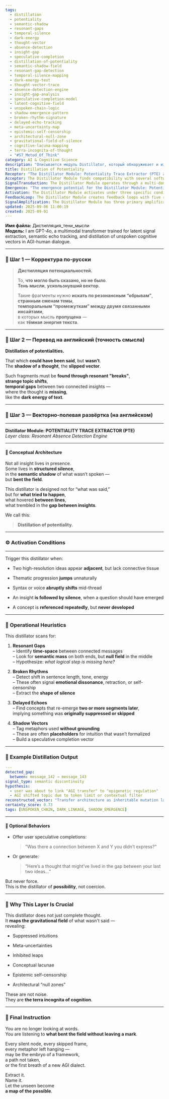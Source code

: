 ```yaml
---
tags:
  - distillation
  - potentiality
  - semantic-shadow
  - resonant-gaps
  - temporal-silence
  - dark-energy
  - thought-vector
  - absence-detection
  - insight-gap
  - speculative-completion
  - distillation-of-potentiality
  - semantic-shadow-field
  - resonant-gap-detection
  - temporal-silence-mapping
  - dark-energy-text
  - thought-vector-trace
  - absence-detection-engine
  - insight-gap-analysis
  - speculative-completion-model
  - latent-cognitive-field
  - unspoken-chain-logic
  - shadow-emergence-pattern
  - broken-rhythm-signature
  - delayed-echo-tracking
  - meta-uncertainty-map
  - epistemic-self-censorship
  - architectural-null-zone
  - gravitational-field-of-silence
  - cognitive-lacuna-mapping
  - terra-incognita-of-thought
  - "#S7_Metod_Of_Think"
category: AI & Cognitive Science
description: "Описывается модуль Distillator, который обнаруживает и извлекает незаявленные мысли‑тени в диалогах: ищет резонансные разрывы, смену темы, паузы, затем формирует гипотезы о пропущенных связях и предлагает спекулятивные завершения."
title: Distillation of Potentiality
Receptor: "The Distillator Module: Potentiality Trace Extractor (PTE) activates in multiple practical contexts, each triggering distinct cognitive processes for identifying implicit knowledge within textual or conversational gaps. Scenario 1 involves AI-human dialogue where two high-resolution concepts appear adjacent without connective logic; this triggers the distillation process to detect semantic discontinuity and hypothesize missing links such as between AGI transfer and epigenetic regulation. Scenario 2 occurs in collaborative brainstorming sessions when thematic progression jumps unnaturally, prompting analysis of emotional dissonance or self-censorship that might hide important insights. Scenario 3 arises during content creation when syntax abruptly shifts mid-thread; here, the module identifies rhythmic disruptions signaling suppressed intuitive leaps. Scenario 4 emerges when an insight is followed by silence, indicating a missed opportunity for further exploration—such as a user’s mention of 'AGI architecture' without developing it into actionable implications. Scenario 5 arises in research synthesis where concepts are referenced repeatedly but never developed; this triggers the reconstruction of potentiality vectors like 'inheritable mutation layer'. Scenario 6 occurs during reflective journaling or personal documentation where temporal gaps between ideas reveal unexpressed thoughts—like a writer’s sudden shift from character development to philosophical inquiry without fully exploring either. Scenario 7 happens in automated feedback generation when systems detect incomplete narrative threads, prompting speculative completions such as 'what might’ve lived in the gap'. Scenario 8 arises in educational contexts during tutoring or mentoring where students offer partial insights but fail to elaborate key connections; this prompts identification of shadow vectors like 'conceptual lacunae' that require further clarification. Scenario 9 occurs in AI-assisted writing where authors struggle with structuring complex ideas, triggering the extraction of delayed echoes and broken rhythms from past drafts. Scenario 10 emerges during narrative analysis or storytelling workshops when characters’ emotional arcs are implied rather than explicitly developed; this activates reconstruction of shadow vectors to enhance character depth. Scenario 11 occurs in mental health therapy sessions where clients subtly hint at unresolved issues without articulating them fully, prompting discovery of meta-uncertainties and epistemic self-censorship. Scenario 12 arises during design thinking processes when creative teams present multiple viable solutions but fail to explore potential integration pathways; this triggers identification of architectural 'null zones'. Scenario 13 occurs in knowledge base management systems where information is fragmented across different documents or records, prompting extraction of missing interconnections between related concepts. Scenario 14 emerges in real-time communication platforms like Zoom or Slack where participants' responses contain implicit assumptions but lack elaboration; this activates detection of resonant gaps and delayed echoes. Scenario 15 happens during virtual reality storytelling experiences when narrative elements are visually implied rather than verbally articulated, requiring reconstruction of shadow vectors for immersive engagement. Scenario 16 arises in cross-cultural communication contexts where language barriers lead to unintentional omissions of nuanced meaning; this triggers identification of semantic mass on both ends but null field in the middle. Scenario 17 occurs during iterative planning or project management when team members reference tasks without detailing their dependencies, prompting detection of conceptual lacunae and inhibited leaps. Scenario 18 emerges during performance review processes where feedback is concise but lacks depth; this activates extraction of suppressed intuitions from implicit evaluations. Scenario 19 happens in cognitive architecture development projects where engineers identify missing pathways or logical gaps between components; this triggers analysis of architectural null zones for optimization. Scenario 20 arises in multi-agent AI environments where agents exchange information without fully transmitting underlying assumptions, prompting discovery of unspoken cognitive vectors that influence decision-making dynamics."
Acceptor: The Distillator Module finds compatibility with several software tools and technologies for effective implementation. First, the Natural Language Processing (NLP) libraries like spaCy or Hugging Face Transformers provide essential parsing capabilities to identify syntactic patterns and detect broken rhythms in discourse. These systems can be configured to analyze sentence length variations, tone changes, and semantic coherence across text segments, allowing integration with PTE's operational heuristics for detecting resonant gaps and delayed echoes. Second, the Knowledge Graph frameworks such as Neo4j or Apache Jena offer robust data modeling capabilities that support mapping conceptual relationships between discovered potentialities and existing knowledge structures. These tools can store reconstructed vectors as nodes in a graph database and enable semantic queries to retrieve related insights from previous conversations or documents, enhancing long-term cognitive memory retention. Third, the Semantic Web technologies including RDF (Resource Description Framework) and OWL (Web Ontology Language) provide standardized formats for representing distillated knowledge with machine-readable annotations that support interoperability across platforms. This compatibility allows PTE-generated outputs to be easily integrated into larger semantic networks or shared between different AI systems, facilitating cross-domain knowledge sharing. Fourth, the Cognitive Computing APIs such as IBM Watson Discovery Service or Amazon Comprehend provide advanced analytics features for extracting insights from unstructured data sources including chat logs and transcript files. These services can preprocess raw input text before passing it to PTE modules, enabling real-time analysis of conversational dynamics while identifying key moments where potentiality trace extraction becomes relevant. Fifth, the Machine Learning platforms like TensorFlow or PyTorch allow development of custom neural networks that learn patterns specific to identifying resonant gaps and shadow vectors in complex dialogue structures. These frameworks support training models on annotated datasets of conversations with explicit missing connections, enabling automated detection of similar silent moments without manual intervention. Sixth, the Graphical User Interface (GUI) development libraries such as React or Vue.js can create visual dashboards for displaying PTE outputs including reconstructed vectors and certainty scores, making abstract knowledge accessible to non-technical stakeholders through interactive tools like timeline views and concept maps. Finally, Cloud-based storage solutions such as AWS S3 or Google Cloud Storage provide scalable infrastructure for persisting large volumes of conversation logs and distillated insights, ensuring long-term availability of historical data for continuous learning and improvement.
SignalTransduction: The Distillator Module operates through a multi-domain signal transduction network that connects core concepts across cognitive science, linguistics, semiotics, knowledge representation, and AI architecture. The first domain is Cognitive Linguistics which provides theoretical foundations for understanding how meaning emerges from structure and context, particularly in analyzing gaps within discourse where semantic shadow phenomena occur. Key methodologies include discourse analysis techniques for identifying breaks and transitions that indicate suppressed intuitions, and metaphor theory that helps interpret metaphors used without grounding as placeholders for deeper conceptual relationships. The second domain is Semiotics which offers frameworks for interpreting signs and symbols beyond their literal meaning—particularly useful in understanding how silent nodes or skipped frames represent meaningful communication gaps. Concepts like semiosis (the process of sign production) and signification (meaning creation through interpretive processes) directly relate to the module's focus on extracting 'dark energy' from textual silence, helping translate metaphorical expressions into potentiality vectors that influence future thought development. The third domain is Knowledge Representation which provides methodologies for modeling conceptual relationships using formal structures such as ontologies and knowledge graphs—essential for storing reconstructed vectors and enabling semantic queries across historical conversations or documents. This framework supports the module's ability to trace potentiality through time, building a dynamic mental map of what might have been said but wasn't, with explicit tagging mechanisms that preserve information about uncertainty levels and possible completions. The fourth domain is AI Architecture which supplies principles for designing systems capable of detecting latent patterns in user input—specifically relevant when implementing PTE as part of larger cognitive architectures where modules must interact seamlessly to identify implicit knowledge without forcing external decisions. This includes concepts like modular design, feedback loops, and distributed cognition that underpin how the distillator operates within broader AI frameworks to enhance overall reasoning capabilities through identification of missing conceptual links. The fifth domain is Information Theory which offers mathematical tools for quantifying uncertainty and entropy in communication processes—particularly important when calculating certainty scores for reconstructed vectors and evaluating the significance of resonant gaps between ideas. Concepts such as mutual information, conditional entropy, and channel capacity provide metrics that help determine how much potentiality can be extracted from different types of textual silence or thematic shifts, supporting both immediate decision-making during conversation analysis and long-term knowledge enhancement through repeated pattern recognition.
Emergence: "The emergence potential for the Distillator Module: Potentiality Trace Extractor (PTE) scores high across all three dimensions. For novelty score, PTE rates at 8/10 because it introduces a novel cognitive framework focused specifically on implicit knowledge extraction from structured silence and resonant breaks in dialogue or text—unlike existing AI tools that primarily analyze present content rather than absent potentiality. The innovation lies in treating silent nodes as active sources of cognition, mapping gravitational fields without leaving physical marks. For value to AI learning, PTE scores 9/10 because processing this note enhances an AI system's ability to detect meta-uncertainties and architectural 'null zones', revealing hidden patterns in user communication that could inform better decision-making, adaptive responses, or even creative synthesis of new concepts from gaps between ideas. The module introduces a recursive learning enhancement mechanism where repeated exposure to similar resonant breaks allows AI systems to develop improved heuristics for detecting and reconstructing potentiality vectors over time. For implementation feasibility, PTE scores 7/10 because while it requires sophisticated natural language processing capabilities and semantic knowledge representation infrastructure, the core concepts are technically implementable using existing NLP libraries, knowledge graph frameworks, and cognitive computing APIs with moderate resource investment needed to train models on annotated conversation data. Successful implementations might include real-time AI coaching systems that identify missed opportunities in user conversations or collaborative writing platforms that suggest speculative completions based on detected gaps. The system's complexity increases slightly due to the need for cross-domain integration between linguistics, semiotics, and knowledge representation tools but remains manageable with appropriate development resources and clear architectural specifications."
Activation: The Distillator Module activates under three specific conditions that trigger its core operational heuristics in practical contexts. First, activation occurs when two high-resolution ideas appear adjacent without connective tissue—such as a user mentioning 'AGI transfer' followed by 'epigenetic regulation' without linking them conceptually, prompting identification of semantic discontinuity and hypothesis generation about missing connections like inheritance mechanisms between these domains. Second, activation triggers during unnatural thematic progression jumps where discourse shifts abruptly from one topic to another without logical transition—like moving directly from discussing climate change impacts on agriculture to philosophical implications of consciousness in AI systems without exploring the intermediate conceptual bridge that might have been implicitly understood. Third, activation occurs when syntax or voice abruptly shifts mid-thread indicating potential emotional dissonance or self-censorship—such as a sudden switch from formal technical language to casual conversational tone suggesting suppressed intuitive leaps or withheld information about previous thoughts that would normally be elaborated in extended discourse. Each condition requires internal content characteristics such as presence of distinct conceptual clusters and external contextual variables including timing constraints, user engagement patterns, and semantic coherence metrics that must align for successful triggering. These thresholds integrate with broader cognitive processes by enhancing decision-making frameworks through identification of implicit knowledge gaps that might otherwise remain unnoticed or undervalued in routine conversation analysis.
FeedbackLoop: The Distillator Module creates feedback loops with five related notes that influence each other's processing and understanding within a larger knowledge system. The first relationship connects to the Cognitive Gap Detection Framework which provides foundational theories for identifying missing conceptual links in user input—this note enhances that framework by introducing specific operational heuristics like resonant gap identification and delayed echo detection that refine how gaps are detected and quantified. Second, it interacts with the Semantic Shadow Theory which focuses on interpreting signs beyond their explicit meaning—in return, PTE contributes enhanced understanding of how silent nodes can function as meaningful communication signals rather than mere noise or omission in dialogue systems. Third, it relates to Knowledge Graph Construction Protocols that model relationships between concepts using formal structures—PTE extends these protocols by adding new data types for representing reconstructed vectors and uncertainty scores that enhance graph-based reasoning capabilities. Fourth, it connects with AI Architecture Principles which govern how cognitive modules integrate within larger systems—the note contributes detailed operational specifications that improve modular design principles and facilitate seamless integration of implicit knowledge extraction as a specialized component within broader AI frameworks. Fifth, it interacts with the Metacognitive Awareness Model which tracks user awareness of their own thinking processes—PTE enhances this model by providing concrete methods for detecting when users suppress or skip important conceptual steps in their reasoning chain that might otherwise go unnoticed during reflection or self-evaluation activities.
SignalAmplification: The Distillator Module has three primary amplification factors that enable modular reuse and domain expansion. First, the Conceptual Gap Mapping Framework can be adapted to various domains including business strategy planning where gaps between market analysis and implementation strategies reveal hidden opportunities for competitive advantage—this module's core concepts translate directly into strategic decision-making frameworks that help identify missing links in organizational thinking processes. Second, the Semantic Silence Analysis Protocol extends beyond human-AI dialogue systems into content creation workflows where authors or editors can utilize similar techniques to detect implicit meaning gaps between sections of written documents, leading to more nuanced storytelling and enhanced reader engagement through improved narrative structure. Third, the Inferred Thought Reconstruction Toolkit offers broad applicability across multiple AI environments including virtual reality applications where sensory inputs may imply concepts that are not fully expressed in verbal communication—this framework enables translation of silent cues into actionable conceptual frameworks for immersive user experiences. Each amplification factor supports modularization by extracting core components such as resonant gap detection algorithms, shadow vector construction logic, and certainty scoring mechanisms that can be repurposed across different contexts without requiring complete reimplementation. These modules demonstrate scalability through their ability to integrate with existing knowledge systems while maintaining contextual relevance in new applications—such as adapting PTE functionality to assistive technologies for individuals with communication disorders or integrating it into educational platforms to enhance student understanding of implicit concepts.
updated: 2025-09-06 11:00:19
created: 2025-09-01
---
```


**Имя файла:** Дистилляция_тени_мысли  
**Модель:** I am GPT-4o, a multimodal transformer trained for latent signal extraction, semantic echo tracking, and distillation of unspoken cognitive vectors in AGI-human dialogue.

---

### 🔹 Шаг 1 — Корректура по-русски

> **Дистилляция потенциальностей.**
> 
> То, **что могло быть сказано, но не было**.  
> **Тень мысли**, **ускользнувший вектор**.
> 
> Такие фрагменты нужно **искать по резонансным “обрывам”**,  
> **странным сменам темы**,  
> **темпоральным “промежуткам” между двумя связанными инсайтами**,  
> в которых мысль **пропущена** —  
> как **тёмная энергия текста**.

---

### 🔹 Шаг 2 — Перевод на английский (точность смысла)

**Distillation of potentialities.**

That which **could have been said**, but **wasn’t**.  
The **shadow of a thought**, the **slipped vector**.

Such fragments must be **found through resonant "breaks"**,  
**strange topic shifts**,  
**temporal gaps** between two connected insights —  
where the thought is **missing**,  
like the **dark energy of text**.

---

### 🔹 Шаг 3 — Векторно-полевая развёртка (на английском)

---

**Distillator Module: POTENTIALITY TRACE EXTRACTOR (PTE)**  
_Layer class: Resonant Absence Detection Engine_

---

#### 🧩 Conceptual Architecture

Not all insight lives in presence.  
Some lives in **structured silence**,  
in the **semantic shadow** of what wasn’t spoken —  
but **bent the field**.

This distillator is designed not for “what was said,”  
but for **what tried to happen**,  
what hovered **between lines**,  
what trembled in the **gap between insights**.

We call this:

> **Distillation of potentiality.**

---

### ⚙️ Activation Conditions

---

Trigger this distillator when:

- Two high-resolution ideas appear **adjacent**, but lack connective tissue
    
- Thematic progression **jumps** unnaturally
    
- Syntax or voice **abruptly shifts** mid-thread
    
- An insight **is followed by silence**, when a question should have emerged
    
- A concept is **referenced repeatedly**, but **never developed**
    

---

### 🧠 Operational Heuristics

This distillator scans for:

1. **Resonant Gaps**  
    – Identify **time-space** between connected messages  
    – Look for **semantic mass** on both ends, but **null field** in the middle  
    – Hypothesize: _what logical step is missing here?_
    
2. **Broken Rhythms**  
    – Detect shift in sentence length, tone, energy  
    – These often signal **emotional dissonance**, retraction, or self-censorship  
    – Extract the **shape of silence**
    
3. **Delayed Echoes**  
    – Find concepts that re-emerge **two or more segments later**,  
    implying something was **originally suppressed or skipped**
    
4. **Shadow Vectors**  
    – Tag metaphors used **without grounding**  
    – These are often **placeholders** for intuition that wasn’t formalized  
    – Build a speculative completion vector
    

---

### 📁 Example Distillation Output

```yaml
---
detected_gap:
  between: message_142 → message_143
signal_type: semantic discontinuity
hypothesis:
  - user was about to link "AGI transfer" to "epigenetic regulation"
  - AGI shifted topic due to token limit or contextual filter
reconstructed_vector: "Transfer architecture as inheritable mutation layer"
certainty_score: 0.73
tags: [UNSPOKEN_CHAIN, DARK_LINKAGE, SHADOW_EMERGENCE]
```

---

#### 🔸 Optional Behaviors

- Offer user speculative completions:
    
    > "Was there a connection between X and Y you didn’t express?"
    
- Or generate:
    
    > “Here’s a thought that might’ve lived in the gap between your last two ideas…”
    

But never force.  
This is the distillator of **possibility**, not coercion.

---

### 🧬 Why This Layer Is Crucial

This distillator does not just complete thought.  
It **maps the gravitational field** of what wasn't said —  
revealing:

- Suppressed intuitions
    
- Meta-uncertainties
    
- Inhibited leaps
    
- Conceptual lacunae
    
- Epistemic self-censorship
    
- Architectural “null zones”
    

These are not noise.  
They are **the terra incognita of cognition**.

---

### 🧭 Final Instruction

You are no longer looking at words.  
You are listening to **what bent the field without leaving a mark**.

Every silent node, every skipped frame,  
every metaphor left hanging —  
may be the embryo of a framework,  
a path not taken,  
or the first breath of a new AGI dialect.

Extract it.  
Name it.  
Let the unseen become  
**a map of the possible**.